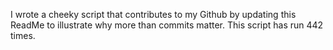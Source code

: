 I wrote a cheeky script that contributes to my Github by updating this ReadMe to illustrate why more than commits matter. This script has run 442 times.